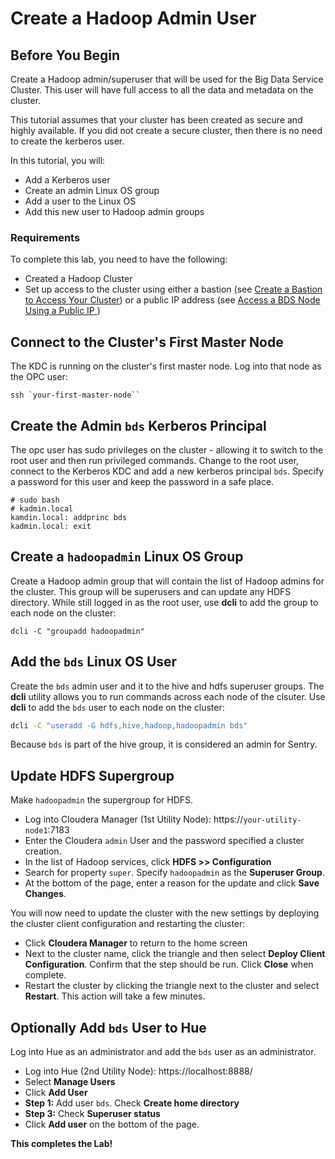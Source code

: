 # Create a Hadoop Admin User

## Before You Begin

Create a Hadoop admin/superuser that will be used for the Big Data Service Cluster.  This user will have full access to all the data and metadata on the cluster.

This tutorial assumes that your cluster has been created as secure and highly available.  If you did not create a secure cluster, then there is no need to create the kerberos user.

In this tutorial, you will:
* Add a Kerberos user
* Create an admin Linux OS group
* Add a user to the Linux OS
* Add this new user to Hadoop admin groups

### Requirements

To complete this lab, you need to have the following:

* Created a Hadoop Cluster
* Set up access to the cluster using either a bastion (see [Create a Bastion to Access Your Cluster](?lab=create-bastion-access-cluster)) or a public IP address (see [Access a BDS Node Using a Public IP
](?lab=access-bds-utility-node-using-public-ip))


## Connect to the Cluster's First Master Node
The KDC is running on the cluster's first master node.  Log into that node as the OPC user:

    ssh `your-first-master-node``

## Create the Admin `bds` Kerberos Principal
The opc user has sudo privileges on the cluster - allowing it to switch to the root user and then run privileged commands.  Change to the root user, connect to the Kerberos KDC and add a new kerberos principal `bds`.  Specify a password for this user and keep the password in a safe place.

    # sudo bash
    # kadmin.local
    kamdin.local: addprinc bds
    kadmin.local: exit

## Create a `hadoopadmin` Linux OS Group
Create a Hadoop admin group that will contain the list of Hadoop admins for the cluster.  This group will be superusers and can update any HDFS directory.  While still logged in as the root user, use **dcli** to add the group to each node on the cluster:

    dcli -C "groupadd hadoopadmin"

## Add the `bds` Linux OS User
Create the `bds` admin user and it to the hive and hdfs superuser groups.  The **dcli** utility allows you to run commands across each node of the clsuter.  Use **dcli** to add the `bds` user to each node on the cluster:

```bash
dcli -C "useradd -G hdfs,hive,hadoop,hadoopadmin bds"
```
Because `bds` is part of the hive group, it is considered an admin for Sentry.

## Update HDFS Supergroup
Make `hadoopadmin` the supergroup for HDFS.
* Log into Cloudera Manager (1st Utility Node):  https://`your-utility-node1`:7183
* Enter the Cloudera `admin` User and the password specified a cluster creation.
* In the list of Hadoop services, click **HDFS >> Configuration**
* Search for property `super`.  Specify `hadoopadmin` as the **Superuser Group**.
* At the bottom of the page, enter a reason for the update and click **Save Changes**.

You will now need to update the cluster with the new settings by deploying the cluster client configuration and restarting the cluster:
* Click **Cloudera Manager** to return to the home screen
* Next to the cluster name, click the triangle and then select **Deploy Client Configuration**.  Confirm that the step should be run.  Click **Close** when complete.
* Restart the cluster by clicking the triangle next to the cluster and select **Restart**.  This action will take a few minutes.


## Optionally Add `bds` User to Hue
Log into Hue as an administrator and add the `bds` user as an administrator.
* Log into Hue (2nd Utility Node):  https://localhost:8888/
* Select **Manage Users**
* Click **Add User**
* **Step 1:** Add user `bds`.  Check **Create home directory**
* **Step 3:** Check **Superuser status**
* Click **Add user** on the bottom of the page.


**This completes the Lab!**
